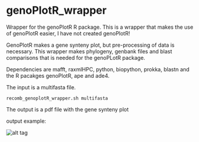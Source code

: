 # genoPlotR_wrapper
Wrapper for the genoPlotR R package. This is a wrapper that makes the use of genoPlotR easier, I have not created genoPlotR! 

GenoPlotR makes a gene synteny plot, but pre-processing of data is necessary. This wrapper makes phylogeny, genbank files and blast comparisons that is needed for the genoPLotR package.

Dependencies are mafft, raxmlHPC, python, biopython, prokka, blastn and the R pacakges genoPlotR, ape and ade4.

The input is a multifasta file. 

 ```recomb_genoplotR_wrapper.sh multifasta```

The output is a pdf file with the gene synteny plot

output example:

![alt tag](https://github.com/ThomasArn/genoPlotR_wrapper/blob/master/plots/Recombination_comparison.jpg)
